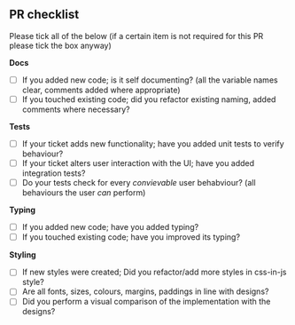 <h2>PR checklist</h2>
Please tick all of the below (if a certain item is not required for this PR please tick the box anyway)

**Docs**
- [ ] If you added new code; is it self documenting? (all the variable names clear, comments added where appropriate)
- [ ] If you touched existing code; did you refactor existing naming, added comments where necessary?

**Tests**
- [ ] If your ticket adds new functionality; have you added unit tests to verify behaviour?
- [ ] If your ticket alters user interaction with the UI; have you added integration tests?
- [ ] Do your tests check for every _convievable_ user behabviour? (all behaviours the user _can_ perform)

**Typing**
- [ ] If you added new code; have you added typing?
- [ ] If you touched existing code; have you improved its typing?

**Styling**
- [ ] If new styles were created; Did you refactor/add more styles in css-in-js style?
- [ ] Are all fonts, sizes, colours, margins, paddings in line with designs?
- [ ] Did you perform a visual comparison of the implementation with the designs?
